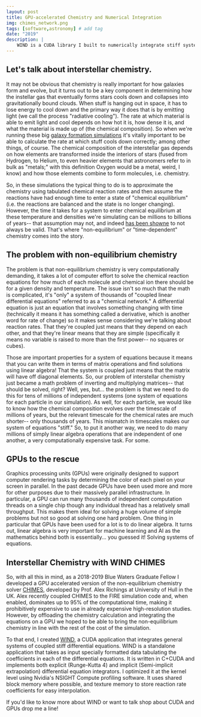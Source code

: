 ```yaml
---
layout: post
title: GPU-accelerated Chemistry and Numerical Integration
img: chimes_network.png
tags: [software,astronomy] # add tag
date: "2019"
description: |
    WIND is a CUDA library I built to numerically integrate stiff systems of coupled ODEs-- in particular interstellar chemical abundance networks.
---
```


## Let's talk about interstellar chemistry.
It may not be obvious that chemistry is really important for how galaxies form and evolve, but it turns out to be a key component in determining how the instellar gas that eventually forms stars cools down and collapses into gravitationally bound clouds. 
When stuff is hanging out in space, it has to lose energy to cool down and the primary way it does that is by emitting light (we call the process "radiative cooling"). 
The rate at which material is able to emit light and cool depends on how hot it is, how dense it is, and what the material is made up of (the chemical composition). 
So when we're running these big [galaxy formation simulations](https://fire.northwestern.edu) it's vitally important to be able to calculate the rate at which stuff cools down correctly; among other things, of course.
The chemical composition of the interstellar gas depends on how elements are transformed inside the interiors of stars (fused from Hydrogen, to Helium, to even heavier elements that astronomers refer to in bulk as "metals;" with this definition Oxygen would be a metal, weird, I know) and how those elements combine to form molecules, i.e. chemistry.

So, in these simulations the typical thing to do is to approximate the chemistry using tabulated chemical reaction rates and then assume the reactions have had enough time to enter a state of "chemical equilibrium" (i.e. the reactions are balanced and the state is no longer changing).
However, the time it takes for a system to enter chemical equilibrium at these temperature and densities we're simulating can be millions to billions of years-- that assumption may not, and indeed [has been showne](https://richings.bitbucket.io/chimes/home.html) to not always be valid. 
That's where "non-equilibrium" or "time-dependent" chemistry comes into the story. 

## The problem with non-equilibrium chemistry
The problem is that non-equilibrium chemistry is very computationally demanding, it takes a lot of computer effort to solve the chemical reaction equations for how much of each molecule and chemical ion there should be for a given density and temperature. 
The issue isn't so much that the math is complicated, it's "only" a system of thousands of "coupled linear differential equations" referred to as a "chemical network."
A differential equation is just an equation that involves something changing with time (technically it means it has something called a derivative, which is another word for rate of change) so it makes sense considering we're talking about reaction rates.
That they're coupled just means that they depend on each other, and that they're linear means that they are simple (specifically it means no variable is raised to more than the first power-- no squares or cubes).

Those are important properties for a system of equations because it means that you can write them in terms of matrix operations and find solutions using linear algebra!
That the system is coupled just means that the matrix will have off diagonal elements.
So, our problem of interstellar chemistry just became a math problem of inverting and multiplying matrices-- that should be solved, right?
Well, yes, but... the problem is that we need to do this for tens of millions of independent systems (one system of equations for each particle in our simulation).
As well, for each particle, we would like to know how the chemical composition evolves over the timescale of millions of years, but the relevant timescale for the chemical rates are much shorter-- only thousands of years.
This mismatch in timescales makes our system of equations "stiff."
So, to put it another way, we need to do many millions of simply linear algebra operations that are independent of one another, a very computationally expensive task.
For some.

## GPUs to the rescue
Graphics processing units (GPUs) were originally designed to support computer rendering tasks by determining the color of each pixel on your screen in parallel. 
In the past decade GPUs have been used more and more for other purposes due to their massively parallel infrastructure. 
In particular, a GPU can run many thousands of independent computation threads on a single chip though any individual thread has a relatively small throughput. 
This makes them ideal for solving a huge volume of simple problems but not so good at solving one hard problem.
One thing in particular that GPUs have been used for a lot is to do linear algebra. 
It turns out, linear algebra is very important for machine learning and AI as the mathematics behind both is essentially... you guessed it! 
Solving systems of equations.

## Interstellar Chemistry with WIND CHIMES
So, with all this in mind, as a 2018-2019 Blue Waters Graduate Fellow I developed a GPU accelerated version of the non-equilibrium chemistry solver [CHIMES](https://richings.bitbucket.io/chimes/home.html), developed by Prof. Alex Richings at University of Hull in the UK.
Alex recently coupled CHIMES to the FIRE simulation code and, when enabled, dominates up to 95% of the computational time, making it prohibitively expensive to use in already expensive high-resolution studies.
However, by offloading the chemistry calculation and integrating the equations on a GPU we hoped to be able to bring the non-equilibrium chemistry in line with the rest of the cost of the simulation.

To that end, I created [WIND](https://github.com/agurvich/WIND), a CUDA application that integrates general systems of coupled stiff differential equations.
WIND is a standalone application that takes as input specially formatted data tabulating the coefficients in each of the differential equations. 
It is written in C+CUDA and implements both explicit (Runge-Kutta 4) and implicit (Semi-implicit extrapolation) differential equation integrators.
I optimized it at the kernel level using Nvidia's NSIGHT Compute profiling software. 
It uses shared block memory where possible, and texture memory to store reaction rate coefficients for easy interpolation. 

If you'd like to know more about WIND or want to talk shop about CUDA and GPUs drop me a line!
